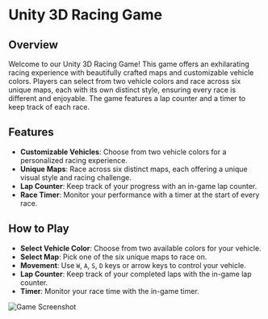 # Unity 3D Racing Game

## Overview

Welcome to our Unity 3D Racing Game! This game offers an exhilarating racing experience with beautifully crafted maps and customizable vehicle colors. Players can select from two vehicle colors and race across six unique maps, each with its own distinct style, ensuring every race is different and enjoyable. The game features a lap counter and a timer to keep track of each race.

## Features

- **Customizable Vehicles**: Choose from two vehicle colors for a personalized racing experience.
- **Unique Maps**: Race across six distinct maps, each offering a unique visual style and racing challenge.
- **Lap Counter**: Keep track of your progress with an in-game lap counter.
- **Race Timer**: Monitor your performance with a timer at the start of every race.

## How to Play

- **Select Vehicle Color**: Choose from two available colors for your vehicle.
- **Select Map**: Pick one of the six unique maps to race on.
- **Movement**: Use `W`, `A`, `S`, `D` keys or arrow keys to control your vehicle.
- **Lap Counter**: Keep track of your completed laps with the in-game lap counter.
- **Timer**: Monitor your race time with the in-game timer.

![Game Screenshot](images/screenshot.png)
